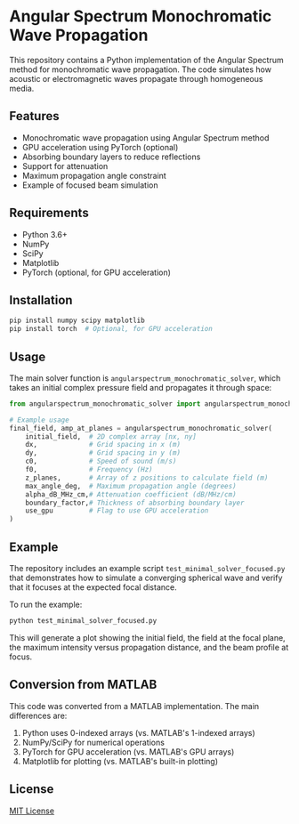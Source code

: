 # Angular Spectrum Monochromatic Wave Propagation

This repository contains a Python implementation of the Angular Spectrum method for monochromatic wave propagation. The code simulates how acoustic or electromagnetic waves propagate through homogeneous media.

## Features

- Monochromatic wave propagation using Angular Spectrum method
- GPU acceleration using PyTorch (optional)
- Absorbing boundary layers to reduce reflections
- Support for attenuation
- Maximum propagation angle constraint
- Example of focused beam simulation

## Requirements

- Python 3.6+
- NumPy
- SciPy
- Matplotlib
- PyTorch (optional, for GPU acceleration)

## Installation

```bash
pip install numpy scipy matplotlib
pip install torch  # Optional, for GPU acceleration
```

## Usage

The main solver function is `angularspectrum_monochromatic_solver`, which takes an initial complex pressure field and propagates it through space:

```python
from angularspectrum_monochromatic_solver import angularspectrum_monochromatic_solver

# Example usage
final_field, amp_at_planes = angularspectrum_monochromatic_solver(
    initial_field,  # 2D complex array [nx, ny]
    dx,             # Grid spacing in x (m)
    dy,             # Grid spacing in y (m)
    c0,             # Speed of sound (m/s)
    f0,             # Frequency (Hz)
    z_planes,       # Array of z positions to calculate field (m)
    max_angle_deg,  # Maximum propagation angle (degrees)
    alpha_dB_MHz_cm,# Attenuation coefficient (dB/MHz/cm)
    boundary_factor,# Thickness of absorbing boundary layer
    use_gpu         # Flag to use GPU acceleration
)
```

## Example

The repository includes an example script `test_minimal_solver_focused.py` that demonstrates how to simulate a converging spherical wave and verify that it focuses at the expected focal distance.

To run the example:

```bash
python test_minimal_solver_focused.py
```

This will generate a plot showing the initial field, the field at the focal plane, the maximum intensity versus propagation distance, and the beam profile at focus.

## Conversion from MATLAB

This code was converted from a MATLAB implementation. The main differences are:

1. Python uses 0-indexed arrays (vs. MATLAB's 1-indexed arrays)
2. NumPy/SciPy for numerical operations
3. PyTorch for GPU acceleration (vs. MATLAB's GPU arrays)
4. Matplotlib for plotting (vs. MATLAB's built-in plotting)

## License

[MIT License](LICENSE) 